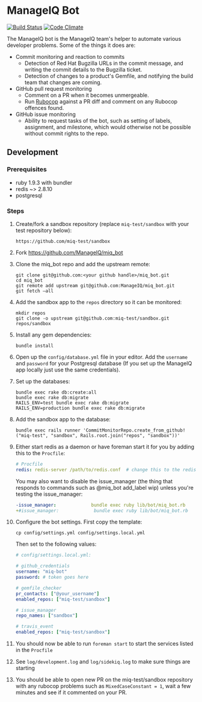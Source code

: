 # ManageIQ Bot

[![Build Status](https://travis-ci.org/ManageIQ/miq_bot.svg)](https://travis-ci.org/ManageIQ/miq_bot)
[![Code Climate](https://codeclimate.com/github/ManageIQ/miq_bot/badges/gpa.svg)](https://codeclimate.com/github/ManageIQ/miq_bot)

The ManageIQ bot is the ManageIQ team's helper to automate various developer
problems.  Some of the things it does are:

- Commit monitoring and reaction to commits
  - Detection of Red Hat Bugzilla URLs in the commit message, and writing the
    commit details to the Bugzilla ticket.
  - Detection of changes to a product's Gemfile, and notifying the build team
    that changes are coming.
- GitHub pull request monitoring
  - Comment on a PR when it becomes unmergeable.
  - Run [Rubocop](https://github.com/bbatsov/rubocop) against a PR diff and
    comment on any Rubocop offences found.
- GitHub issue monitoring
  - Ability to request tasks of the bot, such as setting of labels, assignment,
    and milestone, which would otherwise not be possible without commit rights
    to the repo.

## Development

### Prerequisites

* ruby 1.9.3 with bundler
* redis ~> 2.8.10
* postgresql

### Steps

1. Create/fork a sandbox repository (replace `miq-test/sandbox` with your test
   repository below):
   ```
   https://github.com/miq-test/sandbox
   ```

2. Fork https://github.com/ManageIQ/miq_bot

3. Clone the miq_bot repo and add the upstream remote:
    ```
    git clone git@github.com:<your github handle>/miq_bot.git
    cd miq_bot
    git remote add upstream git@github.com:ManageIQ/miq_bot.git
    git fetch —all
    ```

4. Add the sandbox app to the `repos` directory so it can be monitored:
   ```
   mkdir repos
   git clone -o upstream git@github.com:miq-test/sandbox.git repos/sandbox
   ```

5. Install any gem dependencies:
   ```
   bundle install
   ```

6. Open up the `config/database.yml` file in your editor. Add the
   `username` and `password` for your Postgresql database (If you set
   up the ManageIQ app locally just use the same credentials).

7. Set up the databases:
   ```
   bundle exec rake db:create:all
   bundle exec rake db:migrate
   RAILS_ENV=test bundle exec rake db:migrate
   RAILS_ENV=production bundle exec rake db:migrate
   ```

8. Add the sandbox app to the database:
   ```
   bundle exec rails runner 'CommitMonitorRepo.create_from_github!("miq-test", "sandbox", Rails.root.join("repos", "sandbox"))'
   ```

9. Either start redis as a daemon or have foreman start it for you by
   adding this to the `Procfile`:
   ```yaml
   # Procfile
   redis: redis-server /path/to/redis.conf  # change this to the redis.conf provided by your package manager.
   ```

   You may also want to disable the issue_manager (the thing that
   responds to commands such as @miq_bot add_label wip) unless you're
   testing the issue_manager:
   ```yaml
   -issue_manager:             bundle exec ruby lib/bot/miq_bot.rb
   +#issue_manager:             bundle exec ruby lib/bot/miq_bot.rb
   ```

10. Configure the bot settings. First copy the template:
    ```
    cp config/settings.yml config/settings.local.yml
    ```

    Then set to the following values:
    ```yaml
    # config/settings.local.yml:

    # github_credentials
    username: "miq-bot"
    password: # token goes here

    # gemfile_checker
    pr_contacts: ["@your_username"]
    enabled_repos: ["miq-test/sandbox"]

    # issue_manager
    repo_names: ["sandbox"]

    # travis_event
    enabled_repos: ["miq-test/sandbox"]
    ```

11. You should now be able to run `foreman start` to start the
    services listed in the `Procfile`

12. See `log/development.log` and `log/sidekiq.log` to make sure
    things are starting

13. You should be able to open new PR on the miq-test/sandbox
    repository with any rubocop problems such as `MixedCaseConstant =
    1`, wait a few minutes and see if it commented on your PR.
